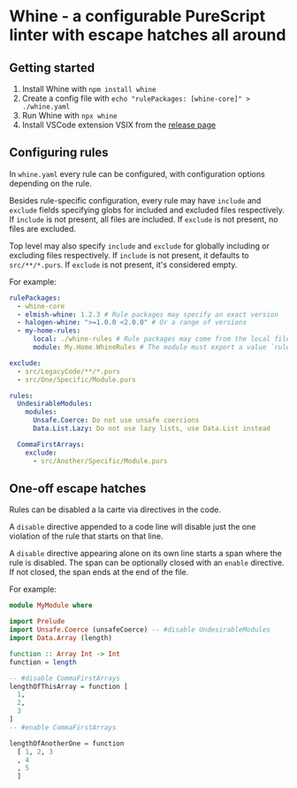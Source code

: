 # Whine - a configurable PureScript linter with escape hatches all around

## Getting started

1. Install Whine with `npm install whine`
2. Create a config file with `echo "rulePackages: [whine-core]" > ./whine.yaml`
3. Run Whine with `npx whine`
4. Install VSCode extension VSIX from the [release page](https://github.com/collegevine/purescript-whine/releases)

## Configuring rules

In `whine.yaml` every rule can be configured, with configuration options
depending on the rule.

Besides rule-specific configuration, every rule may have `include` and `exclude`
fields specifying globs for included and excluded files respectively. If
`include` is not present, all files are included. If `exclude` is not present,
no files are excluded.

Top level may also specify `include` and `exclude` for globally including or
excluding files respectively. If `include` is not present, it defaults to
`src/**/*.purs`. If `exclude` is not present, it's considered empty.

For example:

```yaml
rulePackages:
  - whine-core
  - elmish-whine: 1.2.3 # Rule packages may specify an exact version 
  - halogen-whine: ">=1.0.0 <2.0.0" # Or a range of versions
  - my-home-rules:
      local: ./whine-rules # Rule packages may come from the local file system
      module: My.Home.WhineRules # The module must export a value `rules :: RuleFactories`

exclude:
  - src/LegacyCode/**/*.purs
  - src/One/Specific/Module.purs

rules:
  UndesirableModules:
    modules:
      Unsafe.Coerce: Do not use unsafe coercions
      Data.List.Lazy: Do not use lazy lists, use Data.List instead

  CommaFirstArrays:
    exclude:
      - src/Another/Specific/Module.purs
```

## One-off escape hatches

Rules can be disabled a la carte via directives in the code.

A `disable` directive appended to a code line will disable just the one
violation of the rule that starts on that line.

A `disable` directive appearing alone on its own line starts a span where the
rule is disabled. The span can be optionally closed with an `enable` directive.
If not closed, the span ends at the end of the file.

For example:

```haskell
module MyModule where

import Prelude
import Unsafe.Coerce (unsafeCoerce) -- #disable UndesirableModules
import Data.Array (length)

function :: Array Int -> Int
function = length

-- #disable CommaFirstArrays
lengthOfThisArray = function [
  1,
  2,
  3
]
-- #enable CommaFirstArrays

lengthOfAnotherOne = function
  [ 1, 2, 3
  , 4
  , 5
  ]
```
